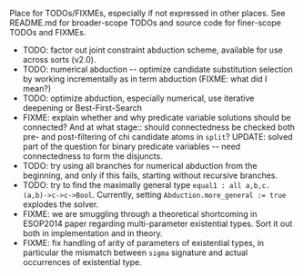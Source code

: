 Place for TODOs/FIXMEs, especially if not expressed in other places. See README.md for broader-scope TODOs and source code for finer-scope TODOs and FIXMEs.

* TODO: factor out joint constraint abduction scheme, available for use across sorts (v2.0).
* TODO: numerical abduction -- optimize candidate substitution selection by working incrementally as in term abduction (FIXME: what did I mean?)
* TODO: optimize abduction, especially numerical, use iterative deepening or Best-First-Search
* FIXME: explain whether and why predicate variable solutions should be connected? And at what stage:: should connectedness be checked both pre- and post-filtering of chi candidate atoms in `split`? UPDATE: solved part of the question for binary predicate variables -- need connectedness to form the disjuncts.
* TODO: try using all branches for numerical abduction from the beginning, and only if this fails, starting without recursive branches.
* TODO: try to find the maximally general type `equal1 : all a,b,c. (a,b)->c->c->Bool`. Currently, setting `Abduction.more_general := true` explodes the solver.
* FIXME: we are smuggling through a theoretical shortcoming in ESOP2014 paper regarding multi-parameter existential types. Sort it out both in implementation and in theory.
* FIXME: fix handling of arity of parameters of existential types, in particular the mismatch between `sigma` signature and actual occurrences of existential type.
